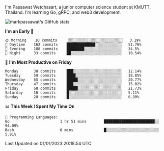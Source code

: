 
I'm Passawat Wetchasart, a junior computer science student at KMUTT, Thailand. I'm learning Go, gRPC, and web3 development.


![markpassawat's GitHub stats](https://github-readme-stats.vercel.app/api?username=markpassawat&show_icons=true&theme=radical)

<!--START_SECTION:waka-->
**I'm an Early 🐤** 

```text
🌞 Morning    10 commits     ░░░░░░░░░░░░░░░░░░░░░░░░░   3.19% 
🌆 Daytime    162 commits    █████████████░░░░░░░░░░░░   51.76% 
🌃 Evening    108 commits    ████████░░░░░░░░░░░░░░░░░   34.5% 
🌙 Night      33 commits     ██░░░░░░░░░░░░░░░░░░░░░░░   10.54%

```
📅 **I'm Most Productive on Friday** 

```text
Monday       38 commits     ███░░░░░░░░░░░░░░░░░░░░░░   12.14% 
Tuesday      59 commits     ████░░░░░░░░░░░░░░░░░░░░░   18.85% 
Wednesday    65 commits     █████░░░░░░░░░░░░░░░░░░░░   20.77% 
Thursday     47 commits     ███░░░░░░░░░░░░░░░░░░░░░░   15.02% 
Friday       68 commits     █████░░░░░░░░░░░░░░░░░░░░   21.73% 
Saturday     16 commits     █░░░░░░░░░░░░░░░░░░░░░░░░   5.11% 
Sunday       20 commits     █░░░░░░░░░░░░░░░░░░░░░░░░   6.39%

```


📊 **This Week I Spent My Time On** 

```text
💬 Programming Languages: 
Go                       1 hr 51 mins        ███████████████████████░░   94.09% 
Bash                     6 mins              █░░░░░░░░░░░░░░░░░░░░░░░░   5.91%

```


 Last Updated on 01/01/2023 20:18:54 UTC
<!--END_SECTION:waka-->

<!--
**markpassawat/markpassawat** is a ✨ _special_ ✨ repository because its `README.md` (this file) appears on your GitHub profile.

Here are some ideas to get you started:

- 🔭 I’m currently working on ...
- 🌱 I’m currently learning ...
- 👯 I’m looking to collaborate on ...
- 🤔 I’m looking for help with ...
- 💬 Ask me about ...
- 📫 How to reach me: ...
- 😄 Pronouns: He/Him
- ⚡ Fun fact: ...
-->
